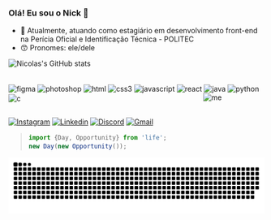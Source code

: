 
### Olá! Eu sou o Nick 💅

- 👜 Atualmente, atuando como estagiário em desenvolvimento front-end na Perícia Oficial e Identificação Técnica - POLITEC 
- 😙 Pronomes: ele/dele

![Nicolas's GitHub stats](https://github-readme-stats.vercel.app/api?username=indigo011&show_icons=true&theme=radical)

<div style="display: inline-block;"><br>
      <img align="center" height="30" width="40" alt="figma" src="https://cdn.jsdelivr.net/gh/devicons/devicon@latest/icons/figma/figma-original.svg" />   
      <img align="center" height="30" width="40" alt="photoshop" src="https://cdn.jsdelivr.net/gh/devicons/devicon@latest/icons/photoshop/photoshop-original.svg" />    
      <img align="center" height="30" width="40" alt="html" src="https://cdn.jsdelivr.net/gh/devicons/devicon@latest/icons/html5/html5-original.svg" />
      <img align="center" height="30" width="40" alt="css3" src="https://cdn.jsdelivr.net/gh/devicons/devicon@latest/icons/css3/css3-original.svg" />
      <img align="center" height="30" width="40" alt="javascript" src="https://cdn.jsdelivr.net/gh/devicons/devicon@latest/icons/javascript/javascript-original.svg" />
      <img align="center" height="30" width="40" alt="react" src="https://cdn.jsdelivr.net/gh/devicons/devicon@latest/icons/react/react-original.svg" />
      <img align="center" height="30" width="40" alt="java" src="https://cdn.jsdelivr.net/gh/devicons/devicon@latest/icons/java/java-original.svg" />
      <img align="center" height="30" width="40" alt="python" src="https://cdn.jsdelivr.net/gh/devicons/devicon@latest/icons/python/python-original.svg" />
      <img align="center" height="30" width="40" alt="c" src="https://cdn.jsdelivr.net/gh/devicons/devicon@latest/icons/c/c-original.svg" />
      <img align="right"  width="120" alt="me" src="https://cdn.discordapp.com/attachments/1181413222536986666/1249811587662090390/me.gif?ex=6668a93e&is=666757be&hm=56ae155f296d39638918735f10a6ba43d9fd025e7e8f4a381f9cb5931964eb21&" />
      
</div>

## 

[![Instagram](https://img.shields.io/badge/Instagram-E4405F?style=for-the-badge&logo=instagram&logoColor=white)](https://instagram.com/isnicolasdaniel)
[![Linkedin](https://img.shields.io/badge/LinkedIn-0077B5?style=for-the-badge&logo=linkedin&logoColor=white)](https://www.linkedin.com/in/nicolas-d-9a2940120/)
[![Discord](https://img.shields.io/badge/Discord-7289DA?style=for-the-badge&logo=discord&logoColor=white)](https://discord.com/users/388383512341774337)
[![Gmail](https://img.shields.io/badge/Gmail-D14836?style=for-the-badge&logo=gmail&logoColor=white)](mailto:nicolasdaniel2106@gmail.com)

> ```javascript
> import {Day, Opportunity} from 'life';
> new Day(new Opportunity());
> ```

<picture align="center">
  <source media="(prefers-color-scheme: dark)" srcset="https://raw.githubusercontent.com/indigo011/indigo011/output/github-contribution-grid-snake-dark.svg">
  <source media="(prefers-color-scheme: light)" srcset="https://raw.githubusercontent.com/indigo011/indigo011/output/github-contribution-grid-snake-dark.svg">
  <img align="center" alt="github contribution grid snake animation" src="https://raw.githubusercontent.com/indigo011/indigo011/output/github-contribution-grid-snake.svg">
</picture>

